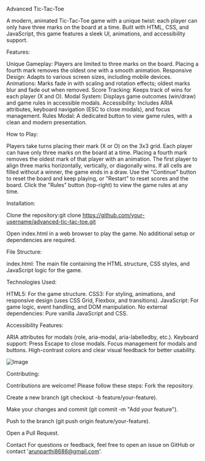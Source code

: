 Advanced Tic-Tac-Toe

A modern, animated Tic-Tac-Toe game with a unique twist: each player can only have three marks on the board at a time. Built with HTML, CSS, and JavaScript, this game features a sleek UI, animations, and accessibility support.

Features:

Unique Gameplay: Players are limited to three marks on the board. Placing a fourth mark removes the oldest one with a smooth animation.
Responsive Design: Adapts to various screen sizes, including mobile devices.
Animations: Marks fade in with scaling and rotation effects; oldest marks blur and fade out when removed.
Score Tracking: Keeps track of wins for each player (X and O).
Modal System: Displays game outcomes (win/draw) and game rules in accessible modals.
Accessibility: Includes ARIA attributes, keyboard navigation (ESC to close modals), and focus management.
Rules Modal: A dedicated button to view game rules, with a clean and modern presentation.

How to Play:

Players take turns placing their mark (X or O) on the 3x3 grid.
Each player can have only three marks on the board at a time.
Placing a fourth mark removes the oldest mark of that player with an animation.
The first player to align three marks horizontally, vertically, or diagonally wins.
If all cells are filled without a winner, the game ends in a draw.
Use the "Continue" button to reset the board and keep playing, or "Restart" to reset scores and the board.
Click the "Rules" button (top-right) to view the game rules at any time.

Installation:

Clone the repository:git clone https://github.com/your-username/advanced-tic-tac-toe.git


Open index.html in a web browser to play the game. No additional setup or dependencies are required.

File Structure:

index.html: The main file containing the HTML structure, CSS styles, and JavaScript logic for the game.

Technologies Used:

HTML5: For the game structure.
CSS3: For styling, animations, and responsive design (uses CSS Grid, Flexbox, and transitions).
JavaScript: For game logic, event handling, and DOM manipulation.
No external dependencies: Pure vanilla JavaScript and CSS.

Accessibility Features:

ARIA attributes for modals (role, aria-modal, aria-labelledby, etc.).
Keyboard support: Press Escape to close modals.
Focus management for modals and buttons.
High-contrast colors and clear visual feedback for better usability.


![Image](https://github.com/user-attachments/assets/def08391-a2da-48d4-ae44-f475a11aa27b)


Contributing:

Contributions are welcome! Please follow these steps:
Fork the repository.

Create a new branch (git checkout -b feature/your-feature).

Make your changes and commit (git commit -m "Add your feature").

Push to the branch (git push origin feature/your-feature).

Open a Pull Request.

Contact
For questions or feedback, feel free to open an issue on GitHub or contact 'arunparthi8686@gmail.com'.
